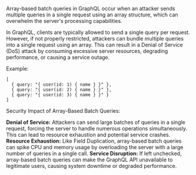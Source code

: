 Array-based batch queries in GraphQL occur when an attacker sends multiple queries in a single request using an array structure, which can overwhelm the server's processing capabilities.

In GraphQL, clients are typically allowed to send a single query per request. However, if not properly restricted, attackers can bundle multiple queries into a single request using an array. This can result in a Denial of Service (DoS) attack by consuming excessive server resources, degrading performance, or causing a service outage.

Example:

```
[
  { query: "{ user(id: 1) { name } }" },
  { query: "{ user(id: 2) { name } }" },
  { query: "{ user(id: 3) { name } }" }
]

```


Security Impact of Array-Based Batch Queries:

**Denial of Service:** Attackers can send large batches of queries in a single request, forcing the server to handle numerous operations simultaneously. This can lead to resource exhaustion and potential service crashes.
**Resource Exhaustion:** Like Field Duplication, array-based batch queries can spike CPU and memory usage by overloading the server with a large number of queries in a single call.
**Service Disruption:** If left unchecked, array-based batch queries can make the GraphQL API unavailable to legitimate users, causing system downtime or degraded performance.
